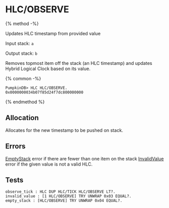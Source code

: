 # HLC/OBSERVE

{% method -%}

Updates HLC timestamp from provided value

Input stack: `a`

Output stack: `b`

Removes topmost item off the stack (an HLC timestamp) and updates Hybrid Logical
Clock based on its value.

{% common -%}

```
PumpkinDB> HLC HLC/OBSERVE.
0x0000000034b07f85d24f7dc800000000
```

{% endmethod %}

## Allocation

Allocates for the new timestamp to be pushed on stack.

## Errors

[EmptyStack](../errors/EmptyStack.md) error if there are fewer than one item on the stack
[InvalidValue](./errors/InvalidValue.md) error if the given value is not a valid HLC.

## Tests

```test
observe_tick : HLC DUP HLC/TICK HLC/OBSERVE LT?.
invalid_value : [1 HLC/OBSERVE] TRY UNWRAP 0x03 EQUAL?.
empty_stack : [HLC/OBSERVE] TRY UNWRAP 0x04 EQUAL?.
```
